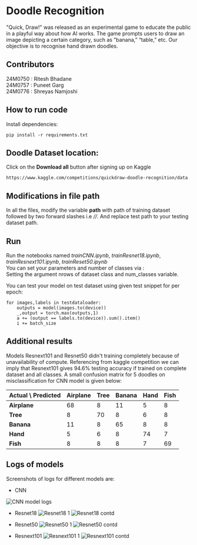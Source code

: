# Doodle Recognition
"Quick, Draw!" was released as an experimental game to educate the public in a playful way about how AI works. The game prompts users to draw an image depicting a certain category, such as ”banana,” “table,” etc. Our objective is to recognise hand drawn doodles.

## Contributors
24M0750 : Ritesh Bhadane  
24M0757 : Puneet Garg  
24M0776 : Shreyas Namjoshi  

## How to run code
Install dependencies:
```
pip install -r requirements.txt
```

## Doodle Dataset location:
Click on the **Download all** button after signing up on Kaggle
```
https://www.kaggle.com/competitions/quickdraw-doodle-recognition/data
```

## Modifications in file path
In all the files, modify the variable **path** with path of training dataset followed by two forward slashes i.e *//*. And replace test path to your testing dataset path.

## Run
Run the notebooks named *trainCNN.ipynb*, *trainResnet18.ipynb*, *trainResnext101.ipynb*, *trainReset50.ipynb*  
You can set your parameters and number of classes via :  
Setting the argument nrows of dataset class and num_classes variable.

You can test your model on test dataset using given test snippet for per epoch:
```
for images,labels in testdataloader:
    outputs = model(images.to(device))
    _,output = torch.max(outputs,1)
    a += (output == labels.to(device)).sum().item()
    i += batch_size
```

## Additional results
Models Resnext101 and Resnet50 didn't training completely because of unavailability of compute. Referencing from kaggle competition we can imply that Resnext101 gives 94.6% testing accuracy if trained on complete dataset and all classes. A small confusion matrix for 5 doodles on misclassification for CNN model is given below:

| Actual \ Predicted | Airplane | Tree | Banana | Hand | Fish |
|--------------------|----------|------|--------|------|------|
| **Airplane**       | 68       | 8    | 11     | 5    | 8    |
| **Tree**           | 8        | 70   | 8      | 6    | 8    |
| **Banana**         | 11       | 8    | 65     | 8    | 8    |
| **Hand**           | 5        | 6    | 8      | 74   | 7    |
| **Fish**           | 8        | 8    | 8      | 7    | 69   |

## Logs of models
Screenshots of logs for different models are:
* CNN

![CNN model logs](https://github.com/shreyas261/Doodle-Recognition/blob/master/logs/CNN.PNG?raw=true)

* Resnet18
![Resnet18 1](https://github.com/shreyas261/Doodle-Recognition/blob/master/logs/resnet18-320.PNG?raw=true)
![Resnet18 contd](https://github.com/shreyas261/Doodle-Recognition/blob/master/logs/Resnet18cont.PNG?raw=true)

* Resnet50
![Resnet50 1](https://github.com/shreyas261/Doodle-Recognition/blob/master/logs/Resnet50.png?raw=true)
![Resnet50 contd](https://github.com/shreyas261/Doodle-Recognition/blob/master/logs/Resnet501.png?raw=true)

* Resnext101
![Resnext101 1](https://github.com/shreyas261/Doodle-Recognition/blob/master/logs/resnext101.PNG?raw=true)
![Resnext101 contd](https://github.com/shreyas261/Doodle-Recognition/blob/master/logs/Resnext101_2.PNG?raw=true)



